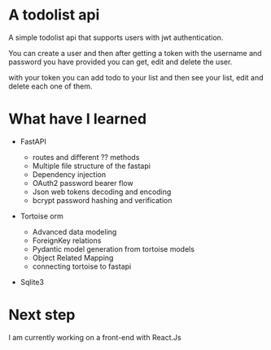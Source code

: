 # A todolist api

A simple todolist api that supports users with jwt authentication.

You can create a user and then after getting a token with the username and password you have provided you can get, edit and delete the user.

with your token you can add todo to your list and then see your list, edit and delete each one of them.

# What have I learned

-   FastAPI

    -   routes and different ?? methods
    -   Multiple file structure of the fastapi
    -   Dependency injection
    -   OAuth2 password bearer flow
    -   Json web tokens decoding and encoding
    -   bcrypt password hashing and verification

-   Tortoise orm

    -   Advanced data modeling
    -   ForeignKey relations
    -   Pydantic model generation from tortoise models
    -   Object Related Mapping
    -   connecting tortoise to fastapi

-   Sqlite3

# Next step

I am currently working on a front-end with React.Js
